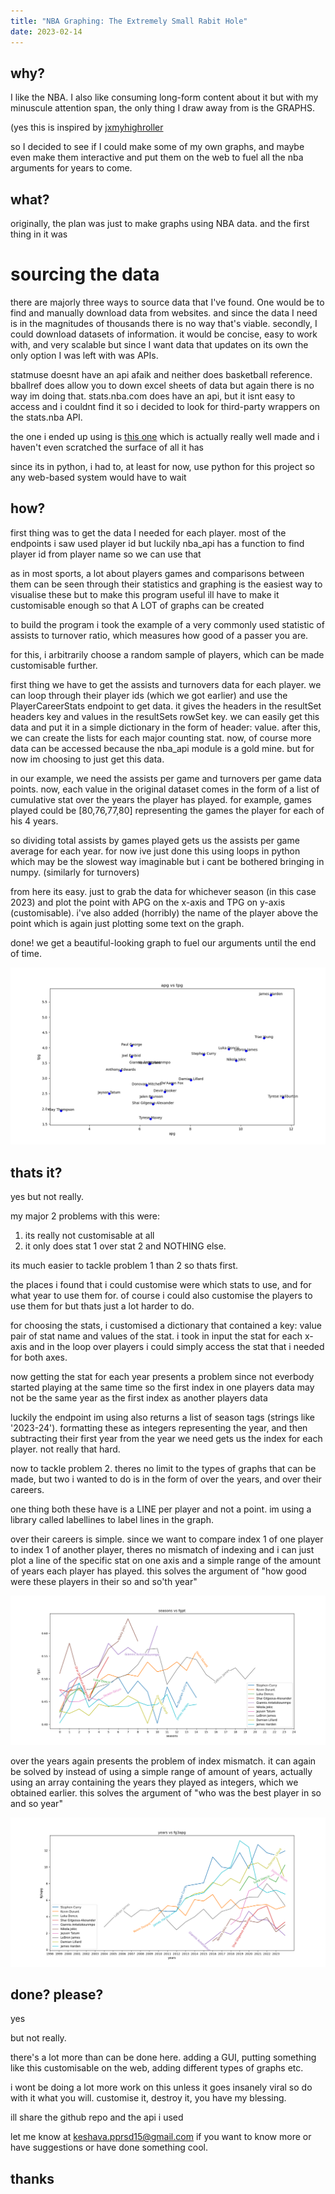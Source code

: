 ```yaml
---
title: "NBA Graphing: The Extremely Small Rabit Hole"
date: 2023-02-14
---
```


## why?

I like the NBA. I also like consuming long-form content about it but with my minuscule attention span, the only thing I draw away from is the GRAPHS.

(yes this is inspired by [jxmyhighroller](https://www.youtube.com/@JxmyHighroller)

so I decided to see if I could make some of my own  graphs, and maybe even make them interactive and put them on the web to fuel all the nba arguments for years to come.


## what?

originally, the plan was just to make graphs using NBA data. and the first thing in it was 

# sourcing the data 

there are majorly three ways to source data that I've found. One would be to find and manually download data from websites. and since the data I need is in the magnitudes of thousands there is 
no way that's viable. secondly, I could download datasets of information. it would be concise, easy to work with, and very scalable but since I want data that updates on its own
the only option I was left with was APIs. 

statmuse doesnt have an api afaik and neither does basketball reference. bballref does allow you to down excel sheets of data but again there is no way im doing that. 
stats.nba.com does have an api, but it isnt easy to access and i couldnt find it so i decided to look for third-party wrappers on the stats.nba API.

the one i ended up using is [this one](https://github.com/swar/nba_api) which is actually really well made and i haven't even scratched the surface of all it has

since its in python, i had to, at least for now, use python for this project so any web-based system would have to wait 

## how?

first thing was to get the data I needed for each player. most of the endpoints i saw used player id but luckily nba_api has a function to find player id from player name so we can use that

as in most sports, a lot about players games and comparisons between them can be seen through their statistics and graphing is the easiest way to visualise these 
but to make this program useful ill have to make it customisable enough so that A LOT of graphs can be created

to build the program i took the example of a very commonly used statistic of assists to turnover ratio, which measures how good of a passer you are. 

for this, i arbitrarily choose a random sample of players, which can be made customisable further.

first thing we have to get the assists and turnovers data for each player. we can loop through their player ids (which we got earlier) and use the PlayerCareerStats endpoint
to get data. it gives the headers in the resultSet headers key and values in the resultSets rowSet key. we can easily get this data and put it in a simple dictionary in the form
of header: value. after this, we can create the lists for each major counting stat. now, of course more data can be accessed because the nba_api module is a gold mine. but for now
im choosing to just get this data. 

in our example, we need the assists per game and turnovers per game data points. now, each value in the original dataset comes in the form of a list of cumulative stat over the years
the player has played. for example, games played could be [80,76,77,80] representing the games the player for each of his 4 years. 

so dividing total assists by games played gets us the assists per game average for each year. for now ive just done this using loops in python which may be the slowest way imaginable
but i cant be bothered bringing in numpy. (similarly for turnovers)

from here its easy. just to grab the data for whichever season (in this case 2023) and plot the point with APG on the x-axis and TPG on y-axis (customisable). i've also added (horribly)
the name of the player above the point which is again just plotting some text on the graph.

done! we get a beautiful-looking graph to fuel our arguments until the end of time. 

![Assists to Turnovers Graph](/docs/assets/pics/assists_to_turnovers.png)

## thats it?

yes but not really. 

my major 2 problems with this were:
1. its really not customisable at all
2. it only does stat 1 over stat 2 and NOTHING else.

its much easier to tackle problem 1 than 2 so thats first. 

the places i found that i could customise were which stats to use, and for what year to use them for. of course i could also customise the players to use them for but thats just a lot
harder to do.

for choosing the stats, i customised a dictionary that contained a key: value pair of stat name and values of the stat. i took in input the stat for each x-axis and in the loop over 
players i could simply access the stat that i needed for both axes. 

now getting the stat for each year presents a problem since not everbody started playing at the same time so the first index in one players data may not be the same year as the first index 
as another players data

luckily the endpoint im using also returns a list of season tags (strings like '2023-24'). formatting these as integers representing the year, and then subtracting their first year from 
the year we need gets us the index for each player. not really that hard.

now to tackle problem 2. theres no limit to the types of graphs that can be made, but two i wanted to do is in the form of over the years, and over their careers. 

one thing both these have is a LINE per player and not a point. im using a library called labellines to label lines in the graph.

over their careers is simple. since we want to compare index 1 of one player to index 1 of another player, theres no mismatch of indexing and i can just plot a line of the specific stat on 
one axis and a simple range of the amount of years each player has played. this solves the argument of "how good were these players in their so and so'th year"

![Efficiency Over Career Graph](/docs/assets/pics/efficiency_through_career_labelled.png "MM")

over the years again presents the problem of index mismatch. it can again be solved by instead of using a simple range of amount of years, actually using an array containing the years they
played as integers, which we obtained earlier. this solves the argument of "who was the best player in so and so year"

![Rise of 3 point era Graph](/docs/assets/pics/rise_of_the_3_point_era.png "LLLL")

## done? please?

yes

but not really.

there's a lot more than can be done here. adding a GUI, putting something like this customisable on the web, adding different types of graphs etc. 

i wont be doing a lot more work on this unless it goes insanely viral so do with it what you will. customise it, destroy it, you have my blessing.

ill share the github repo and the api i used

let me know at keshava.pprsd15@gmail.com if you want to know more or have suggestions or have done something cool.

## thanks
